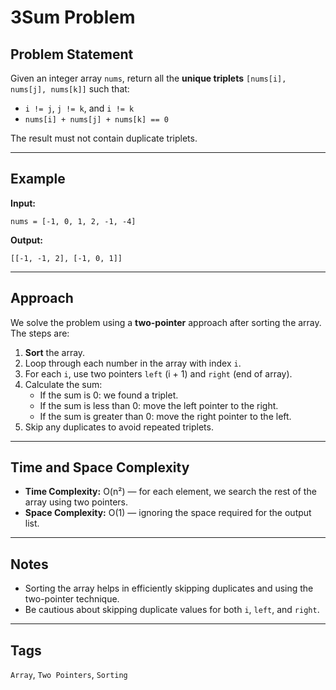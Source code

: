 # 3Sum Problem

## Problem Statement

Given an integer array `nums`, return all the **unique triplets** `[nums[i], nums[j], nums[k]]` such that:

- `i != j`, `j != k`, and `i != k`
- `nums[i] + nums[j] + nums[k] == 0`

The result must not contain duplicate triplets.

---

## Example

**Input:**

```
nums = [-1, 0, 1, 2, -1, -4]
```

**Output:**

```
[[-1, -1, 2], [-1, 0, 1]]
```

---

## Approach

We solve the problem using a **two-pointer** approach after sorting the array. The steps are:

1. **Sort** the array.
2. Loop through each number in the array with index `i`.
3. For each `i`, use two pointers `left` (i + 1) and `right` (end of array).
4. Calculate the sum:
   - If the sum is 0: we found a triplet.
   - If the sum is less than 0: move the left pointer to the right.
   - If the sum is greater than 0: move the right pointer to the left.
5. Skip any duplicates to avoid repeated triplets.

---

## Time and Space Complexity

- **Time Complexity:** O(n²) — for each element, we search the rest of the array using two pointers.
- **Space Complexity:** O(1) — ignoring the space required for the output list.

---

## Notes

- Sorting the array helps in efficiently skipping duplicates and using the two-pointer technique.
- Be cautious about skipping duplicate values for both `i`, `left`, and `right`.

---

## Tags

`Array`, `Two Pointers`, `Sorting`
